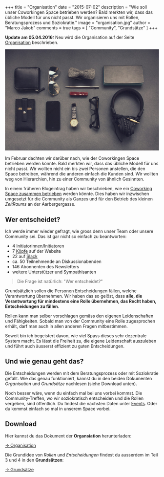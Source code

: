 +++
title = "Organisation"
date = "2015-07-02"
description = "Wie soll unser Coworkingen Space betrieben werden? Bald merkten wir, dass das übliche Modell für uns nicht passt. Wir organisieren uns mit Rollen, Beratungsprozess und Soziokratie."
image = "organisation.jpg"
author = "Marco Jakob"
comments = true
tags = [ "Community", "Grundsätze" ]
+++

<div class="alert alert-info"><strong>Update am 05.04.2016:</strong> Neu wird die Organisation auf der Seite <a href="/organisation/">Organisation</a> beschrieben.</div>

![Organisation](organisation.jpg)


Im Februar dachten wir darüber nach, wie der Coworkingen Space betrieben werden könnte. Bald merkten wir, dass das übliche Modell für uns nicht passt. Wir wollten nicht ein bis zwei Personen anstellen, die den Space betreiben, während die anderen einfach die Kunden sind. Wir wollten weg von Hierarchien, hin zu einer Community von ähnlich Gesinnten.

In einem früheren Blogeintrag haben wir beschrieben, wie ein [Coworking Space zusammen betrieben](/blog/coworking-space-zusammen-betreiben/) werden könnte. Dies haben wir inzwischen umgesetzt für die Community als Ganzes und für den Betrieb des kleinen *ZeitRaums* an der Aarbergergasse.


## Wer entscheidet?

Ich werde immer wieder gefragt, wie gross denn unser Team oder unsere Community sei. Das ist gar nicht so einfach zu beantworten: 

* 4 Initiatorinnen/Initiatoren
* 7 [Köpfe](/community/) auf der Website
* 22 auf [Slack](/blog/slack/)
* ca. 50 Teilnehmende an Diskussionabenden
* 146 Abonnenten des Newsletters
* weitere Unterstützer und Sympathisanten

> Die Frage ist natürlich: "Wer entscheidet?"

Grundsätzlich sollen die Personen Entscheidungen fällen, welche Verantwortung übernehmen. Wir haben das so gelöst, dass **alle, die Verantwortung für mindestens eine Rolle übernehmen, das Recht haben, Entscheidungen zu fällen**.

Rollen kann man selber vorschlagen gemäss den eigenen Leidenschaften und Fähigkeiten. Sobald man von der Community eine Rolle zugesprochen erhält, darf man auch in allen anderen Fragen mitbestimmen.

Soweit bin ich begeistert davon, wie viel Spass dieses sehr dezentrale System macht. Es lässt die Freiheit zu, die eigene Leidenschaft auszuleben und führt auch äusserst effizient zu guten Entscheidungen.


## Und wie genau geht das?

Die Entscheidungen werden mit dem Beratungsprozess oder mit Soziokratie gefällt. Wie das genau funktioniert, kannst du in den beiden Dokumenten *Organisation* und *Grundsätze* nachlesen (siehe Download unten). 

Noch besser wäre, wenn du einfach mal bei uns vorbei kommst. Die Community-Treffen, wo wir soziokratisch entscheiden und die Rollen vergeben, sind öffentlich. Du findest die nächsten Daten unter [Events](/events/). Oder du kommst einfach so mal in unserem Space vorbei.


## Download

Hier kannst du das Dokument der **Organsiation** herunterladen:

<a href="/organisation/" class="btn btn-mod btn-medium btn-round">&rarr; Organisation</a>


Die Grundidee von *Rollen* und *Entscheidungen* findest du ausserdem im Teil 3 und 4 in den **Grundsätzen**:

<a href="/grundsaetze/" class="btn btn-mod btn-medium btn-round">&rarr; Grundsätze</a>





